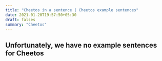 ```yaml
---
title: "Cheetos in a sentence | Cheetos example sentences"
date: 2021-01-20T19:57:50+05:30
draft: falses
summary: "Cheetos"
---
```

## Unfortunately, we have no example sentences for Cheetos                 
